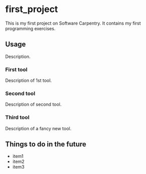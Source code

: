 # first_project
This is my first project on Software Carpentry.
It contains my first programming exercises.

## Usage
Description.

### First tool
Description of 1st tool.

### Second tool
Description of second tool.

### Third tool
Description of a fancy new tool.

## Things to do in the future

- item1
- item2
- item3
